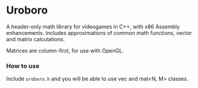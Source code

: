 # Uroboro
A header-only math library for videogames in C++, with x86 Assembly enhancements.
Includes approximations of common math functions, vector and matrix calculations.

Matrices are column-first, for use with OpenGL.

### How to use
Include `uroboro.h` and you will be able to use vec<N> and mat<N, M> classes.
